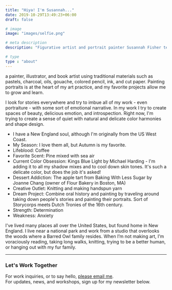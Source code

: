 ```yaml
---
title: "Hiya! I'm Susannah..."
date: 2019-10-29T13:49:23+06:00
draft: false

# image
image: "images/selfie.png"

# meta description
description: "Figurative artist and portrait painter Susannah Fisher teaches art and visual journaling online and in person"

# type
type : "about"
---
```


a painter, illustrator, and book artist using traditional materials such as pastels, charcoal, oils, gouache, colored pencil, ink, and cut paper. Painting portraits is at the heart of my art practice, and my favorite projects allow me to grow and learn.

I look for stories everywhere and try to imbue all of my work - even portraiture - with some sort of emotional narrative. In my work I try to create spaces of beauty, delicious emotion, and introspection. Right now, I'm trying to create a sense of quiet with natural and delicate color harmonies and shape design.

* I have a New England soul, although I'm originally from the US West Coast. 
* My Season: I love them all, but Autumn is my favorite.
* Lifeblood: Coffee
* Favorite Scent: Pine mixed with sea air
* Current Color Obsession: Kings Blue Light by Michael Harding - I'm adding it to all my shadow mixes and to cool down skin tones. It's such a delicate color, but does the job it's asked!
* Dessert Addiction: The apple tart from Baking With Less Sugar by Joanne Chang (owner of Flour Bakery in Boston, MA)
* Creative Outlet: Knitting and making handspun yarn
* Dream Project: Combine oral history and painting by traveling around taking down people's stories and painting their portraits. Sort of Storycorps meets Dutch Tronies of the 16th century.
* Strength: Determination
* Weakness: Anxiety

I've lived many places all over the United States, but found home in New England. I live near a national park and work from a studio that overlooks the woods where a Barred Owl family resides. When I’m not making art, I’m voraciously reading, taking long walks, knitting, trying to be a better human, or hanging out with my fur family.

***
### Let's Work Together
For work inquiries, or to say hello, [please email me](mailto:info@susannahfisher.art).   
For updates, news, and workshops, sign up for my newsletter below.